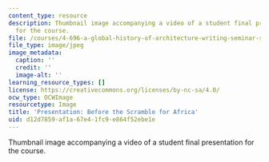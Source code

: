 ```yaml
---
content_type: resource
description: Thumbnail image accompanying a video of a student final presentation
  for the course.
file: /courses/4-696-a-global-history-of-architecture-writing-seminar-spring-2008/d12d7859af1a67e41fc9e864f52ebe1e_3.jpg
file_type: image/jpeg
image_metadata:
  caption: ''
  credit: ''
  image-alt: ''
learning_resource_types: []
license: https://creativecommons.org/licenses/by-nc-sa/4.0/
ocw_type: OCWImage
resourcetype: Image
title: 'Presentation: Before the Scramble for Africa'
uid: d12d7859-af1a-67e4-1fc9-e864f52ebe1e
---
```

Thumbnail image accompanying a video of a student final presentation for the course.